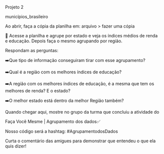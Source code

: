 Projeto 2

municípios_brasileiro 

Ao abrir, faça a cópia da planilha em: arquivo > fazer uma cópia



📌 Acesse a planilha e agrupe por estado e veja os índices médios de renda e educação. Depois faça o mesmo agrupando por região.



Respondam as perguntas: 



➡️Que tipo de informação conseguiram tirar com esse agrupamento? 



➡️Qual é a região com os melhores índices de educação? 



➡️A região com os melhores índices de educação, é a mesma que tem os melhores de renda? E o estado? 



➡️O melhor estado está dentro da melhor Região também?



Quando chegar aqui, mostre no grupo da turma que concluiu a atividade do 

Faça Você Mesme | Agrupamento dos dados✅

Nosso código será a hashtag: #AgrupamentodosDados

Curta o comentário das amigues para demonstrar que entendeu o que ela quis dizer!